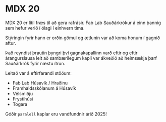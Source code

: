 # MDX 20

MDX 20 er lítil fræs til að gera rafrásir. Fab Lab Sauðárkrókur á einn þannig sem hefur verið í ólagi í einhvern tíma. 

Stýringin fyrir hann er orðin gömul og ætlunin var að koma honum í gagnið aftur. 

Það reyndist þrautin þyngri því gagnakapallinn varð eftir og eftir árangurslausa leit að sambærilegum kapli var ákveðið að heimsækja þarf Sauðárkrók fyrir næstu ítrun. 

Leitað var á eftirfarandi stöðum: 

- Fab Lab Húsavík / Hraðinu
- Framhaldsskólanum á Húsavík
- Vélsmiðju
- Frystihúsi
- Togara

Góðir `paralell` kaplar eru vandfundnir árið 2025!
